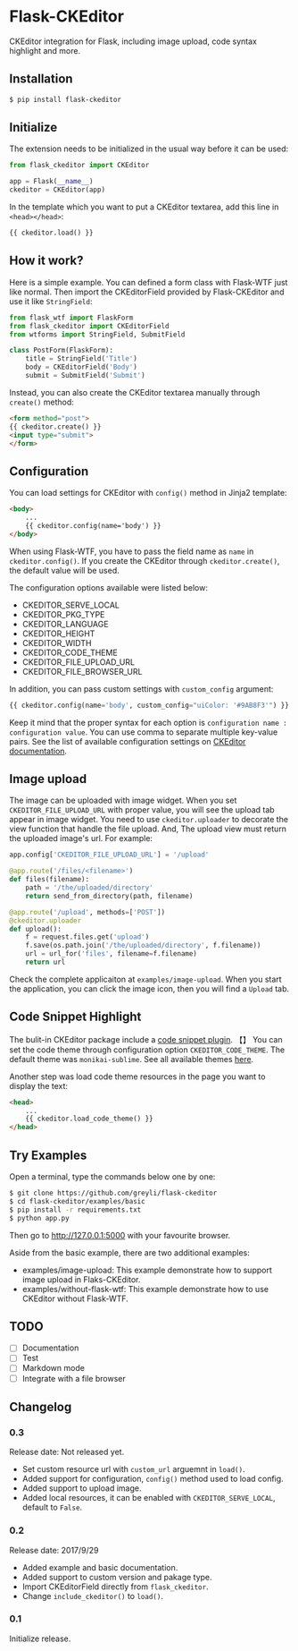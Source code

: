 # Flask-CKEditor

CKEditor integration for Flask, including image upload, code syntax highlight and more.

## Installation

```bash
$ pip install flask-ckeditor
```

## Initialize

The extension needs to be initialized in the usual way before it can be used:

```python
from flask_ckeditor import CKEditor

app = Flask(__name__)
ckeditor = CKEditor(app)
```

In the template which you want to put a CKEditor textarea, add this line in `<head></head>`:

```python
{{ ckeditor.load() }}
```

## How it work?

Here is a simple example. You can defined a form class with Flask-WTF just like normal. Then import
the CKEditorField provided by Flask-CKEditor and use it like `StringField`:

```python
from flask_wtf import FlaskForm
from flask_ckeditor import CKEditorField
from wtforms import StringField, SubmitField

class PostForm(FlaskForm):
	title = StringField('Title')
	body = CKEditorField('Body')
	submit = SubmitField('Submit')
```

Instead, you can also create the CKEditor textarea manually through `create()` method:

```html
<form method="post">
{{ ckeditor.create() }}
<input type="submit">
</form>
```

## Configuration

You can load settings for CKEditor with `config()` method in Jinja2 template:

```html
<body>
    ...
    {{ ckeditor.config(name='body') }}
</body>
```

When using Flask-WTF, you have to pass the field name as `name` in `ckeditor.config()`.
If you create the CKEditor through `ckeditor.create()`, the default value will be used.

The configuration options available were listed below:

- CKEDITOR_SERVE_LOCAL
- CKEDITOR_PKG_TYPE
- CKEDITOR_LANGUAGE
- CKEDITOR_HEIGHT
- CKEDITOR_WIDTH
- CKEDITOR_CODE_THEME
- CKEDITOR_FILE_UPLOAD_URL
- CKEDITOR_FILE_BROWSER_URL

In addition, you can pass custom settings with `custom_config` argument:

```python
{{ ckeditor.config(name='body', custom_config="uiColor: '#9AB8F3'") }}
```

Keep it mind that the proper syntax for each option is ``configuration name : configuration value``.
You can use comma to separate multiple key-value pairs. See the list of available configuration 
settings on [CKEditor documentation](https://docs.ckeditor.com/ckeditor4/docs/#!/api/CKEDITOR.config>).

## Image upload

The image can be uploaded with image widget. When you set `CKEDITOR_FILE_UPLOAD_URL`
with proper value, you will see the upload tab appear in image widget. You need to use `ckeditor.uploader`
to decorate the view function that handle the file upload. And, The upload view must return the uploaded 
image's url. For example:

```python
app.config['CKEDITOR_FILE_UPLOAD_URL'] = '/upload'

@app.route('/files/<filename>')
def files(filename):
    path = '/the/uploaded/directory'
    return send_from_directory(path, filename)

@app.route('/upload', methods=['POST'])
@ckeditor.uploader
def upload():
    f = request.files.get('upload')
    f.save(os.path.join('/the/uploaded/directory', f.filename))
    url = url_for('files', filename=f.filename)
    return url
```

Check the complete applicaiton at `examples/image-upload`. When you start the application, you can click
the image icon, then you will find a `Upload` tab.

## Code Snippet Highlight

The bulit-in CKEditor package include a [code snippet plugin](ckeditor.com/addon/codesnippet). 【】 
You can set the code theme through configuration option `CKEDITOR_CODE_THEME`. The default theme was 
`monikai-sublime`. See all available themes [here](https://highlightjs.org/static/demo/).

Another step was load code theme resources in the page you want to display the text:

```html
<head>
    ...
    {{ ckeditor.load_code_theme() }}
</head>
```

## Try Examples

Open a terminal, type the commands below one by one:

```bash
$ git clone https://github.com/greyli/flask-ckeditor
$ cd flask-ckeditor/examples/basic
$ pip install -r requirements.txt
$ python app.py
```

Then go to http://127.0.0.1:5000 with your favourite browser.

Aside from the basic example, there are two additional examples:

- examples/image-upload: This example demonstrate how to support image upload in Flaks-CKEditor.
- examples/without-flask-wtf: This example demonstrate how to use CKEditor without Flask-WTF.

## TODO
- [ ] Documentation
- [ ] Test
- [ ] Markdown mode
- [ ] Integrate with a file browser

## Changelog

### 0.3

Release date: Not released yet.

- Set custom resource url with `custom_url` arguemnt in `load()`.
- Added support for configuration, `config()` method used to load config.
- Added support to upload image.
- Added local resources, it can be enabled with `CKEDITOR_SERVE_LOCAL`, default to `False`.

### 0.2

Release date: 2017/9/29

- Added example and basic documentation.
- Added support to custom version and pakage type.
- Import CKEditorField directly from `flask_ckeditor`.
- Change `include_ckeditor()` to `load()`.

### 0.1

Initialize release.

